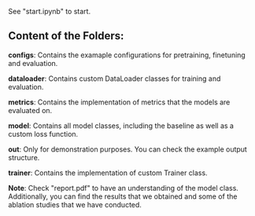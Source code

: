 See "start.ipynb" to start.

Content of the Folders:
-

**configs**:
Contains the examaple configurations for pretraining, finetuning and evaluation.

**dataloader**:
Contains custom DataLoader classes for training and evaluation.

**metrics**:
Contains the implementation of metrics that the models are evaluated on.

**model**:
Contains all model classes, including the baseline as well as a custom loss function.

**out**:
Only for demonstration purposes. You can check the example output structure.

**trainer**:
Contains the implementation of custom Trainer class.


**Note**: Check "report.pdf" to have an understanding of the model class. Additionally, you can find the results that we obtained and some of the ablation studies that we have conducted.


